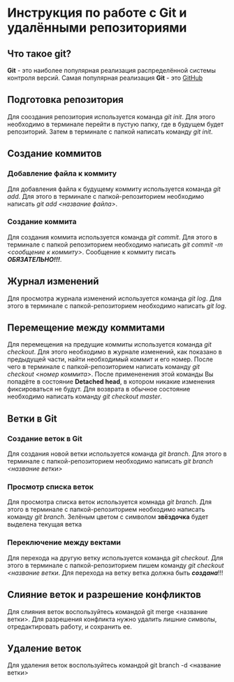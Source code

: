 # Инструкция по работе с Git и удалёнными репозиториями

## Что такое git?
**Git** - это наиболее популярная реализация распределённой системы контроля версий. Самая популярная реализация **Git** - это [GitHub](https://github.com/)

## Подготовка репозитория
Для сооздания репозитория используется команда *git init*. Для этого необходимо в терминале перейти в пустую папку, где в будущем будет репозиторий. Затем в терминале с папкой написать команду *git init*.

## Создание коммитов

### Добавление файла к коммиту
Для добавления файла к будущему коммиту используется команда *git add*. Для этого в терминале с папкой-репозиторием необходимо написать *git add <название файла>*.

### Создание коммита
Для создания коммита используется команда *git commit*. Для этого в терминале с папкой репозиторием необходимо написать *git commit -m <сообщение к коммиту>*. Сообщение к коммиту писать ***ОБЯЗАТЕЛЬНО!!!***.

## Журнал изменений
Для просмотра журнала изменений используется команда *git log*. Для этого в терминале с папкой-репозиторием необходимо написать *git log*.

## Перемещение между коммитами
Для перемещения на предущие коммиты используется команда *git checkout*. Для этого необходимо в журнале изменений, как показано в предыдущей части, найти необходимый коммит и его номер. После чего в терминале с папкой-репозиторием написать команду *git checkout <номер коммита>*. После примененения этой команды Вы попадёте в состояние **Detached head**, в котором никакие изменения фиксироваться не будут. Для возврата в обычное состояние необходимо написать команду *git checkout master*.

## Ветки в Git
### Создание веток в Git
Для создания новой ветки используется команда *git branch*. Для этого в терминале с папкой-репозиторием необходимо написать *git branch <название ветки>*
### Просмотр списка веток
Для просмотра списка веток используется комнада *git branch*. Для этого в терминале с папкой-репозиторием необходимо написать команду *git branch*. Зелёным цветом с символом **звёздочка** будет выделена текущая ветка

### Переключение между вектами
Для перехода на другую ветку используется команда *git checkout*. Для этого в терминале с папкой-репозиторием пишем команду *git checkout <название ветки*. Для перехода на ветку ветка должна быть ***создана***!!!

## Слияние веток и разрешение конфликтов

Для слияния веток воспользуйтесь командой git merge <название ветки>. Для разрешения конфликта нужно удалить лишние символы, отредактировать работу, и сохранить ее.

## Удаление веток
Для удаления веток воспользуйтесь командой git branch -d <название ветки>